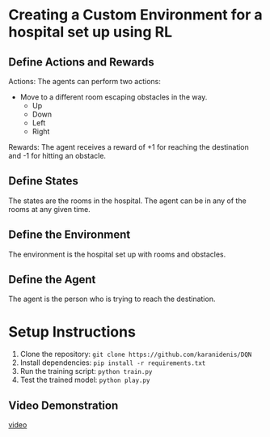 # Creating a Custom Environment for a hospital set up using RL
## Define Actions and Rewards
Actions: The agents can perform two actions:
- Move to a different room escaping obstacles in the way.
    - Up
    - Down
    - Left
    - Right

Rewards: The agent receives a reward of +1 for reaching the destination and -1 for hitting an obstacle.

## Define States
The states are the rooms in the hospital. The agent can be in any of the rooms at any given time.

## Define the Environment
The environment is the hospital set up with rooms and obstacles.

## Define the Agent
The agent is the person who is trying to reach the destination.

# Setup Instructions
1. Clone the repository: `git clone https://github.com/karanidenis/DQN`
2. Install dependencies: `pip install -r requirements.txt`
3. Run the training script: `python train.py`
4. Test the trained model: `python play.py`


## Video Demonstration
[video](<https://drive.google.com/file/d/1_ZKuCmynAAwWAbrfuLryprQE5O8DZ14G/view?usp=sharing>)

